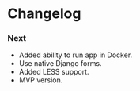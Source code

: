 # Changelog


### Next

- Added ability to run app in Docker.
- Use native Django forms.
- Added LESS support.
- MVP version.
